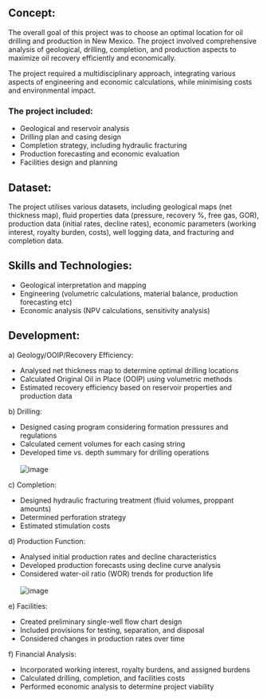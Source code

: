 ## Concept:
The overall goal of this project was to choose an optimal location for oil drilling and production in New Mexico. The project involved comprehensive analysis of geological, drilling, completion, and production aspects to maximize oil recovery efficiently and economically.

The project required a multidisciplinary approach, integrating various aspects of engineering and economic calculations, while minimising costs and environmental impact.

### The project included:

- Geological and reservoir analysis
- Drilling plan and casing design
- Completion strategy, including hydraulic fracturing
- Production forecasting and economic evaluation
- Facilities design and planning

## Dataset:
The project utilises various datasets, including geological maps (net thickness map), fluid properties data (pressure, recovery %, free gas, GOR), production data (initial rates, decline rates), economic parameters (working interest, royalty burden, costs), well logging data, and fracturing and completion data.

## Skills and Technologies:

- Geological interpretation and mapping
- Engineering (volumetric calculations, material balance, production forecasting etc)
- Economic analysis (NPV calculations, sensitivity analysis)


## Development: 

a) Geology/OOIP/Recovery Efficiency:
- Analysed net thickness map to determine optimal drilling locations
- Calculated Original Oil in Place (OOIP) using volumetric methods
- Estimated recovery efficiency based on reservoir properties and production data

b) Drilling:
- Designed casing program considering formation pressures and regulations
- Calculated cement volumes for each casing string
- Developed time vs. depth summary for drilling operations <br/>
<br/>![image](https://github.com/user-attachments/assets/70096e7d-b88f-4222-ab7e-25628c355ebf)

c) Completion:
- Designed hydraulic fracturing treatment (fluid volumes, proppant amounts)
- Determined perforation strategy
- Estimated stimulation costs

d) Production Function:
- Analysed initial production rates and decline characteristics
- Developed production forecasts using decline curve analysis
- Considered water-oil ratio (WOR) trends for production life <br/>
<br/>![image](https://github.com/user-attachments/assets/132bfc58-c7d1-4098-9acc-090177e4d9e1)


e) Facilities:
- Created preliminary single-well flow chart design
- Included provisions for testing, separation, and disposal
- Considered changes in production rates over time

f) Financial Analysis:
- Incorporated working interest, royalty burdens, and assigned burdens
- Calculated drilling, completion, and facilities costs
- Performed economic analysis to determine project viability
